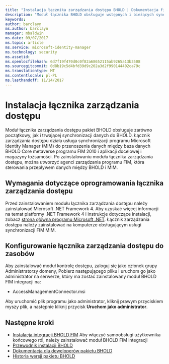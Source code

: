 ```yaml
---
title: "Instalacja łącznika zarządzania dostępu BHOLD | Dokumentacja firmy Microsoft"
description: "Moduł łącznika BHOLD obsługuje wstępnych i bieżących synchronizacji danych"
keywords: 
author: barclayn
ms.author: barclayn
manager: mbaldwin
ms.date: 09/07/2017
ms.topic: article
ms.service: microsoft-identity-manager
ms.technology: security
ms.assetid: 
ms.openlocfilehash: 6d7f19f470d0c0f82a68652115ab9265a13b3508
ms.sourcegitcommit: 0d8b19c5d4bfd39d9c202a3d2f990144402ca79c
ms.translationtype: MT
ms.contentlocale: pl-PL
ms.lasthandoff: 11/14/2017
---
```

# <a name="access-management-connector-installation"></a>Instalacja łącznika zarządzania dostępu

Moduł łącznika zarządzania dostępu pakiet BHOLD obsługuje zarówno początkowy, jak i trwającej synchronizacji danych do BHOLD. Łącznik zarządzania dostępu działa usługa synchronizacji programu Microsoft Identity Manager (MIM) do przenoszenia danych między baza danych BHOLD Core metaverse programu FIM 2010 i aplikacji docelowej i magazyny tożsamości. Po zainstalowaniu modułu łącznika zarządzania dostępu, można utworzyć agenci zarządzania programu FIM, która sterowania przepływem danych między BHOLD i MIM.

## <a name="access-management-connector-software-requirements"></a>Wymagania dotyczące oprogramowania łącznika zarządzania dostępu

Przed zainstalowaniem modułu łącznika zarządzania dostępu należy zainstalować Microsoft .NET Framework 4. Aby uzyskać więcej informacji na temat platformy .NET Framework 4 i instrukcje dotyczące instalacji, zobacz [strona główna programu Microsoft .NET](http://www.microsoft.com/net).
Łącznik zarządzania dostępu należy zainstalować na komputerze obsługującym usługi synchronizacji FIM MIM.

## <a name="access-management-connector-setup"></a>Konfigurowanie łącznika zarządzania dostępu do zasobów

Aby zainstalować moduł kontrolę dostępu, zaloguj się jako członek grupy Administratorzy domeny, Pobierz następującego pliku i uruchom go jako administrator na serwerze, który ma zostać zainstalowany moduł BHOLD FIM integracji na:

- AccessManagementConnector.msi

Aby uruchomić plik programu jako administrator, kliknij prawym przyciskiem myszy plik, a następnie kliknij przycisk **Uruchom jako administrator**.

## <a name="next-steps"></a>Następne kroki

- [Instalacja integracji BHOLD FIM](https://technet.microsoft.com/library/jj134093(v=ws.10).aspx) Aby włączyć samoobsługi użytkownika końcowego ról, należy zainstalować moduł BHOLD FIM integracji
- [Przewodnik instalacji BHOLD](bhold-installation-guide.md)
- [Dokumentacja dla deweloperów pakietu BHOLD](../reference/mim2016-bhold-developer-reference.md)
- [Historia wersji pakietu BHOLD](../reference/version-bhold-history.md)